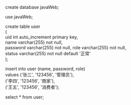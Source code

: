﻿create database javaWeb;

use javaWeb;

create table user  
(  
uid int auto_increment primary key,  
name varchar(255) not null,  
password varchar(255) not null,
role varchar(255) not null,  
status varchar(255) not null default '正常'  
);

insert into user (name, password, role)  
values ('张三', '123456', '管理员'),  
('李四', '123456', '商家'),  
('王五', '123456', '消费者');

select * from user;